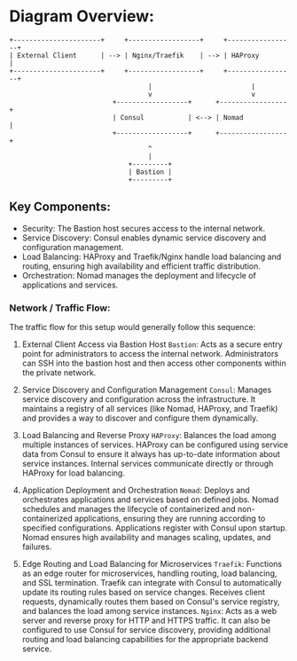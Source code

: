 # Diagram Overview:

```
+----------------------+     +------------------+     +-----------------+
| External Client      | --> | Nginx/Traefik    | --> | HAProxy         |
+----------------------+     +------------------+     +-----------------+
                                   |                         |
                                   v                         v
                          +------------------+      +-----------------+
                          | Consul           | <--> | Nomad           |
                          +------------------+      +-----------------+
                                   ^
                                   |
                              +---------+
                              | Bastion |
                              +---------+
```

## Key Components:

- Security: The Bastion host secures access to the internal network.
- Service Discovery: Consul enables dynamic service discovery and configuration management.
- Load Balancing: HAProxy and Traefik/Nginx handle load balancing and routing, ensuring high availability and efficient traffic distribution.
- Orchestration: Nomad manages the deployment and lifecycle of applications and services.

### Network / Traffic Flow:

The traffic flow for this setup would generally follow this sequence:

1. External Client Access via Bastion Host
   `Bastion`: Acts as a secure entry point for administrators to access the internal network. Administrators can SSH into the bastion host and then access other components within the private network.

2. Service Discovery and Configuration Management
   `Consul`: Manages service discovery and configuration across the infrastructure. It maintains a registry of all services (like Nomad, HAProxy, and Traefik) and provides a way to discover and configure them dynamically.

3. Load Balancing and Reverse Proxy
   `HAProxy`: Balances the load among multiple instances of services. HAProxy can be configured using service data from Consul to ensure it always has up-to-date information about service instances. Internal services communicate directly or through HAProxy for load balancing.

4. Application Deployment and Orchestration
   `Nomad`: Deploys and orchestrates applications and services based on defined jobs. Nomad schedules and manages the lifecycle of containerized and non-containerized applications, ensuring they are running according to specified configurations. Applications register with Consul upon startup. Nomad ensures high availability and manages scaling, updates, and failures.

5. Edge Routing and Load Balancing for Microservices
   `Traefik`: Functions as an edge router for microservices, handling routing, load balancing, and SSL termination. Traefik can integrate with Consul to automatically update its routing rules based on service changes. Receives client requests, dynamically routes them based on Consul's service registry, and balances the load among service instances.
   `Nginx`: Acts as a web server and reverse proxy for HTTP and HTTPS traffic. It can also be configured to use Consul for service discovery, providing additional routing and load balancing capabilities for the appropriate backend service.
